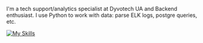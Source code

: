 I'm a tech support/analytics specialist at Dyvotech UA and Backend enthusiast.
I use Python to work with data: parse ELK logs, postgre queries, etc. 

[![My Skills](https://skillicons.dev/icons?i=py,postgres,django)](https://skillicons.dev)


<!---
methuselach/methuselach is a ✨ special ✨ repository because its `README.md` (this file) appears on your GitHub profile.
You can click the Preview link to take a look at your changes.
--->
